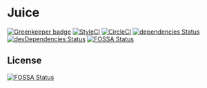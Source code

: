 # Juice

[![Greenkeeper badge](https://badges.greenkeeper.io/Juice-Online-Judge/Juice.svg)](https://greenkeeper.io/)
[![StyleCI](https://styleci.io/repos/53727422/shield?style=flat)](https://styleci.io/repos/53727422)
[![CircleCI](https://circleci.com/gh/Juice-Online-Judge/Juice.svg?style=shield)](https://circleci.com/gh/Juice-Online-Judge/Juice)
[![dependencies Status](https://david-dm.org/Juice-Online-Judge/Juice/status.svg)](https://david-dm.org/Juice-Online-Judge/Juice)
[![devDependencies Status](https://david-dm.org/Juice-Online-Judge/Juice/dev-status.svg)](https://david-dm.org/Juice-Online-Judge/Juice?type=dev)
[![FOSSA Status](https://app.fossa.io/api/projects/git%2Bgithub.com%2FJuice-Online-Judge%2FJuice.svg?type=shield)](https://app.fossa.io/projects/git%2Bgithub.com%2FJuice-Online-Judge%2FJuice?ref=badge_shield)



## License
[![FOSSA Status](https://app.fossa.io/api/projects/git%2Bgithub.com%2FJuice-Online-Judge%2FJuice.svg?type=large)](https://app.fossa.io/projects/git%2Bgithub.com%2FJuice-Online-Judge%2FJuice?ref=badge_large)